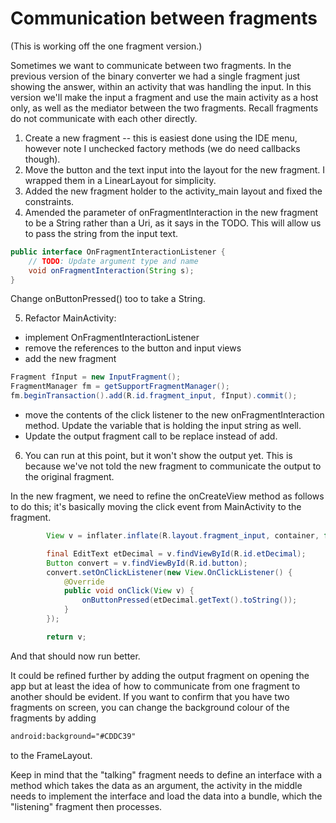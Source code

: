 # Communication between fragments

(This is working off the one fragment version.)

Sometimes we want to communicate between two fragments. In the previous version of the binary 
converter we had a single fragment just showing the answer, within an activity that was handling 
the input. In this version we'll make the input a fragment and use the main activity as a host only,
as well as the mediator between the two fragments. Recall fragments do not communicate with each 
other directly.

1. Create a new fragment -- this is easiest done using the IDE menu, however note I unchecked factory 
methods (we do need callbacks though).
2. Move the button and the text input into the layout for the new fragment. I wrapped them in a
LinearLayout for simplicity. 
3. Added the new fragment holder to the activity_main layout and fixed the constraints.
4. Amended the parameter of onFragmentInteraction in the new fragment to be a String rather than 
a Uri, as it says in the TODO. This will allow us to pass the string from the input text.

```java
public interface OnFragmentInteractionListener {
    // TODO: Update argument type and name
    void onFragmentInteraction(String s);
}
```

Change onButtonPressed() too to take a String.

5. Refactor MainActivity:
  * implement OnFragmentInteractionListener
  * remove the references to the button and input views
  * add the new fragment
  
```java
Fragment fInput = new InputFragment();
FragmentManager fm = getSupportFragmentManager();
fm.beginTransaction().add(R.id.fragment_input, fInput).commit();
``` 

  * move the contents of the click listener to the new onFragmentInteraction method. Update the 
  variable that is holding the input string as well.
  * Update the output fragment call to be replace instead of add.
  
6. You can run at this point, but it won't show the output yet. This is because we've not told the 
new fragment to communicate the output to the original fragment. 

In the new fragment, we need to refine the onCreateView method as follows to do this; it's 
basically moving the click event from MainActivity to the fragment.

```java
        View v = inflater.inflate(R.layout.fragment_input, container, false);

        final EditText etDecimal = v.findViewById(R.id.etDecimal);
        Button convert = v.findViewById(R.id.button);
        convert.setOnClickListener(new View.OnClickListener() {
            @Override
            public void onClick(View v) {
                onButtonPressed(etDecimal.getText().toString());
            }
        });

        return v;
```

And that should now run better. 

It could be refined further by adding the output fragment on opening the app but at least the idea 
of how to communicate from one fragment to another should be evident. If you want to confirm that 
you have two fragments on screen, you can change the background colour of the fragments by adding

```xml
android:background="#CDDC39"

```

to the FrameLayout.

Keep in mind that the "talking" fragment needs to define an interface with a method which takes 
the data as an argument, the activity in the middle needs to implement the interface and load the 
data into a bundle, which the "listening" fragment then processes.


